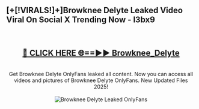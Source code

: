 <h2>[+[!VIRALS!]+]Browknee Delyte Leaked Video Viral On Social X Trending Now - l3bx9</h2>
<br>
<div align="center">
<h2><a href="https://libra.edu.pl?Browknee_Delyte" rel="nofollow">🔴 CLICK HERE 🌐==►► Browknee_Delyte</a></h2>
<br>
Get Browknee Delyte OnlyFans leaked all content. Now you can access all videos and pictures of Browknee Delyte OnlyFans. New Updated Files 2025!
<br>
<br>
<a href="https://libra.edu.pl?Browknee_Delyte" rel="nofollow" data-target="animated-image.originalLink"><img src="https://i.ibb.co.com/WyWwxjT/player-gif2.gif" alt="Browknee Delyte Leaked OnlyFans" style="max-width: 100%; display: inline-block;" data-target="animated-image.originalImage"></a>
</div>
<br>